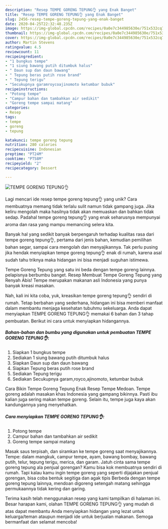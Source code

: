 ```yaml
---
description: "Resep TEMPE GORENG TEPUNG👌 yang Enak Banget"
title: "Resep TEMPE GORENG TEPUNG👌 yang Enak Banget"
slug: 2456-resep-tempe-goreng-tepung-yang-enak-banget
date: 2020-04-25T22:32:48.235Z
image: https://img-global.cpcdn.com/recipes/0a0e7c344985630e/751x532cq70/tempe-goreng-tepung👌-foto-resep-utama.jpg
thumbnail: https://img-global.cpcdn.com/recipes/0a0e7c344985630e/751x532cq70/tempe-goreng-tepung👌-foto-resep-utama.jpg
cover: https://img-global.cpcdn.com/recipes/0a0e7c344985630e/751x532cq70/tempe-goreng-tepung👌-foto-resep-utama.jpg
author: Martin Stevens
ratingvalue: 4.5
reviewcount: 11
recipeingredient:
- "1 bungkus tempe"
- "1 siung bawang putih ditumbuk halus"
- " Daun sup dan daun bawang"
- " Tepung beras putih rose brand"
- " Tepung terigu"
- "Secukupnya garamroycoajinomoto ketumbar bubuk"
recipeinstructions:
- "Potong tempe"
- "Campur bahan dan tambahkan air sedikit"
- "Goreng tempe sampai matang"
categories:
- Resep
tags:
- tempe
- goreng
- tepung

katakunci: tempe goreng tepung 
nutrition: 280 calories
recipecuisine: Indonesian
preptime: "PT24M"
cooktime: "PT58M"
recipeyield: "2"
recipecategory: Dessert

---
```



![TEMPE GORENG TEPUNG👌](https://img-global.cpcdn.com/recipes/0a0e7c344985630e/751x532cq70/tempe-goreng-tepung👌-foto-resep-utama.jpg)

Lagi mencari ide resep tempe goreng tepung👌 yang unik? Cara membuatnya memang tidak terlalu sulit namun tidak gampang juga. Jika keliru mengolah maka hasilnya tidak akan memuaskan dan bahkan tidak sedap. Padahal tempe goreng tepung👌 yang enak seharusnya mempunyai aroma dan rasa yang mampu memancing selera kita.

Banyak hal yang sedikit banyak berpengaruh terhadap kualitas rasa dari tempe goreng tepung👌, pertama dari jenis bahan, kemudian pemilihan bahan segar, sampai cara mengolah dan menyajikannya. Tak perlu pusing jika hendak menyiapkan tempe goreng tepung👌 enak di rumah, karena asal sudah tahu triknya maka hidangan ini bisa menjadi suguhan istimewa.

Tempe Goreng Tepung yang satu ini beda dengan tempe goreng lainnya. pelapisnya berbumbu banget. Resep Membuat Tempe Goreng Tepung yang Renyah Abis! Tempe merupakan makanan asli Indonesia yang punya banyak kreasi masakan.


Nah, kali ini kita coba, yuk, kreasikan tempe goreng tepung👌 sendiri di rumah. Tetap berbahan yang sederhana, hidangan ini bisa memberi manfaat dalam membantu menjaga kesehatan tubuhmu sekeluarga. Anda dapat menyiapkan TEMPE GORENG TEPUNG👌 memakai 6 bahan dan 3 tahap pembuatan. Berikut ini cara untuk menyiapkan hidangannya.

<!--inarticleads1-->

##### Bahan-bahan dan bumbu yang digunakan untuk pembuatan TEMPE GORENG TEPUNG👌:

1. Siapkan 1 bungkus tempe
1. Sediakan 1 siung bawang putih ditumbuk halus
1. Siapkan  Daun sup dan daun bawang
1. Siapkan  Tepung beras putih rose brand
1. Sediakan  Tepung terigu
1. Sediakan Secukupnya garam,royco,ajinomoto, ketumbar bubuk


Cara Bikin Tempe Goreng Tepung Enak Resep Tempe Medoan. Tempe goreng adalah masakan khas Indonesia yang gampang bikinnya. Pasti ibu kalian juga sering makan tempe goreng. Selain itu, tempe juga kaya akan kandungannya yang menyehatkan. 

<!--inarticleads2-->

##### Cara menyiapkan TEMPE GORENG TEPUNG👌:

1. Potong tempe
1. Campur bahan dan tambahkan air sedikit
1. Goreng tempe sampai matang


Masak saus terpisah, dan siramkan ke tempe goreng saat menyajikannya. Tempe: dalam mangkuk, campur tempe, ayam, bawang bombay, bawang putih, telur, tepung terigu, merica, dan garam. Jatuh cinta sama tempe goreng tepung ala penjual gorengan? Kamu bisa kok membuatnya sendiri di rumah. Tapi kalau kamu ingin tempe goreng yang seperti dijajakan penjual gorengan, bisa coba bentuk segitiga dan agak tipis Berbeda dengan tempe goreng tepung lainnya, mendoan digoreng setengah matang sehingga permukaannya tidak kering dan garing. 

Terima kasih telah menggunakan resep yang kami tampilkan di halaman ini. Besar harapan kami, olahan TEMPE GORENG TEPUNG👌 yang mudah di atas dapat membantu Anda menyiapkan hidangan yang lezat untuk keluarga/teman ataupun menjadi ide untuk berjualan makanan. Semoga bermanfaat dan selamat mencoba!
